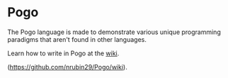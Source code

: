 Pogo
====

The Pogo language is made to demonstrate various unique programming paradigms that aren't found in other languages.

Learn how to write in Pogo at the [wiki](https://github.com/nrubin29/Pogo/wiki).

(https://github.com/nrubin29/Pogo/wiki).